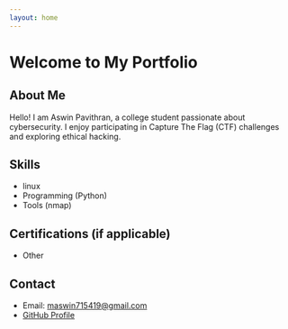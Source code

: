 ```yaml
---
layout: home
---
```


# Welcome to My Portfolio

## About Me
Hello! I am Aswin Pavithran, a college student passionate about cybersecurity. I enjoy participating in Capture The Flag (CTF) challenges and exploring ethical hacking.

## Skills
- linux
- Programming (Python)
- Tools (nmap)

## Certifications (if applicable)
- Other

## Contact
- Email: maswin715419@gmail.com
- [GitHub Profile](https://github.com/AswinPavithran000)
